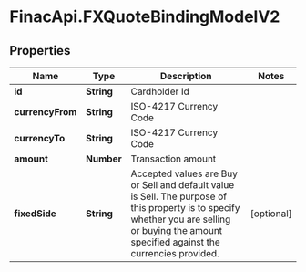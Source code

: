# FinacApi.FXQuoteBindingModelV2

## Properties
Name | Type | Description | Notes
------------ | ------------- | ------------- | -------------
**id** | **String** | Cardholder Id | 
**currencyFrom** | **String** | ISO-4217 Currency Code | 
**currencyTo** | **String** | ISO-4217 Currency Code | 
**amount** | **Number** | Transaction amount | 
**fixedSide** | **String** | Accepted values are Buy or Sell and default value is Sell.  The purpose of this property is to specify whether you are selling or buying the amount specified against the currencies provided. | [optional] 
